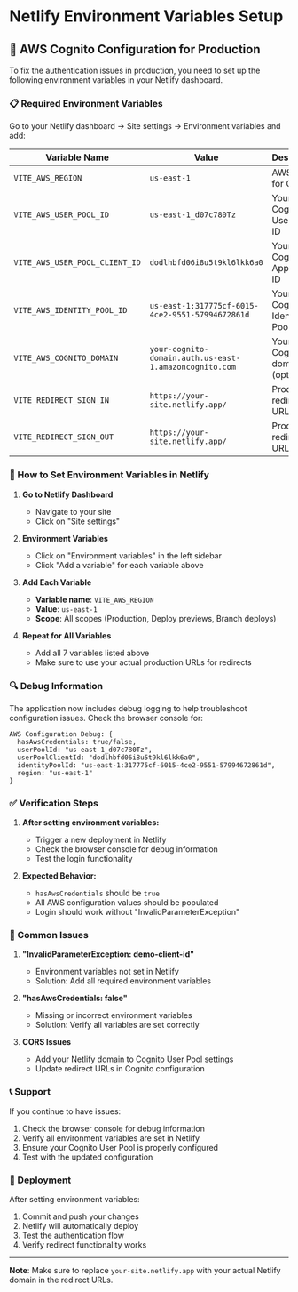 # Netlify Environment Variables Setup

## 🔧 **AWS Cognito Configuration for Production**

To fix the authentication issues in production, you need to set up the following environment variables in your Netlify dashboard.

### **📋 Required Environment Variables**

Go to your Netlify dashboard → Site settings → Environment variables and add:

| Variable Name | Value | Description |
|---------------|-------|-------------|
| `VITE_AWS_REGION` | `us-east-1` | AWS region for Cognito |
| `VITE_AWS_USER_POOL_ID` | `us-east-1_d07c780Tz` | Your Cognito User Pool ID |
| `VITE_AWS_USER_POOL_CLIENT_ID` | `dodlhbfd06i8u5t9kl6lkk6a0` | Your Cognito App Client ID |
| `VITE_AWS_IDENTITY_POOL_ID` | `us-east-1:317775cf-6015-4ce2-9551-57994672861d` | Your Cognito Identity Pool ID |
| `VITE_AWS_COGNITO_DOMAIN` | `your-cognito-domain.auth.us-east-1.amazoncognito.com` | Your Cognito domain (optional) |
| `VITE_REDIRECT_SIGN_IN` | `https://your-site.netlify.app/` | Production redirect URL |
| `VITE_REDIRECT_SIGN_OUT` | `https://your-site.netlify.app/` | Production redirect URL |

### **🚀 How to Set Environment Variables in Netlify**

1. **Go to Netlify Dashboard**
   - Navigate to your site
   - Click on "Site settings"

2. **Environment Variables**
   - Click on "Environment variables" in the left sidebar
   - Click "Add a variable" for each variable above

3. **Add Each Variable**
   - **Variable name**: `VITE_AWS_REGION`
   - **Value**: `us-east-1`
   - **Scope**: All scopes (Production, Deploy previews, Branch deploys)

4. **Repeat for All Variables**
   - Add all 7 variables listed above
   - Make sure to use your actual production URLs for redirects

### **🔍 Debug Information**

The application now includes debug logging to help troubleshoot configuration issues. Check the browser console for:

```
AWS Configuration Debug: {
  hasAwsCredentials: true/false,
  userPoolId: "us-east-1_d07c780Tz",
  userPoolClientId: "dodlhbfd06i8u5t9kl6lkk6a0",
  identityPoolId: "us-east-1:317775cf-6015-4ce2-9551-57994672861d",
  region: "us-east-1"
}
```

### **✅ Verification Steps**

1. **After setting environment variables:**
   - Trigger a new deployment in Netlify
   - Check the browser console for debug information
   - Test the login functionality

2. **Expected Behavior:**
   - `hasAwsCredentials` should be `true`
   - All AWS configuration values should be populated
   - Login should work without "InvalidParameterException"

### **🐛 Common Issues**

1. **"InvalidParameterException: demo-client-id"**
   - Environment variables not set in Netlify
   - Solution: Add all required environment variables

2. **"hasAwsCredentials: false"**
   - Missing or incorrect environment variables
   - Solution: Verify all variables are set correctly

3. **CORS Issues**
   - Add your Netlify domain to Cognito User Pool settings
   - Update redirect URLs in Cognito configuration

### **📞 Support**

If you continue to have issues:
1. Check the browser console for debug information
2. Verify all environment variables are set in Netlify
3. Ensure your Cognito User Pool is properly configured
4. Test with the updated configuration

### **🔄 Deployment**

After setting environment variables:
1. Commit and push your changes
2. Netlify will automatically deploy
3. Test the authentication flow
4. Verify redirect functionality works

---

**Note**: Make sure to replace `your-site.netlify.app` with your actual Netlify domain in the redirect URLs. 